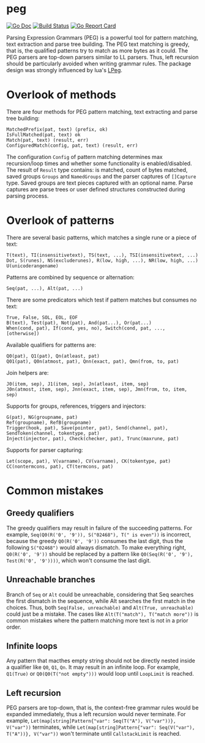 # peg

[![Go Doc](https://godoc.org/github.com/hucsmn/peg?status.png)](https://godoc.org/github.com/hucsmn/peg)
[![Build Status](https://travis-ci.org/hucsmn/peg.svg?branch=master)](https://travis-ci.org/hucsmn/peg)
[![Go Report Card](https://goreportcard.com/badge/github.com/hucsmn/peg)](https://goreportcard.com/report/github.com/hucsmn/peg)

Parsing Expression Grammars (PEG) is a powerful tool for pattern matching,
text extraction and parse tree building. The PEG text matching is greedy,
that is, the qualified patterns try to match as more bytes as it could.
The PEG parsers are top-down parsers similar to LL parsers. Thus, left
recursion should be particularly avoided when writing grammar rules. The
package design was strongly influenced by lua's [LPeg](http://www.inf.puc-rio.br/~roberto/lpeg/).


# Overlook of methods

There are four methods for PEG pattern matching, text extracting and
parse tree building:

```
MatchedPrefix(pat, text) (prefix, ok)
IsFullMatched(pat, text) ok
Match(pat, text) (result, err)
ConfiguredMatch(config, pat, text) (result, err)
```

The configuration `Config` of pattern matching determines max recursion/loop
times and whether some functionality is enabled/disabled.
The result of `Result` type contains: is matched, count of bytes matched,
saved groups `Groups` and `NamedGroups` and the parser captures of
`[]Capture` type.
Saved groups are text pieces captured with an optional name.
Parse captures are parse trees or user defined structures constructed during
parsing process.

# Overlook of patterns
There are several basic patterns, which matches a single rune or a piece of text:
```
T(text), TI(insensitivetext), TS(text, ...), TSI(insensitivetext, ...)
Dot, S(runes), NS(excluderunes), R(low, high, ...), NR(low, high, ...)
U(unicoderangename)
```
Patterns are combined by sequence or alternation:
```
Seq(pat, ...), Alt(pat, ...)
```
There are some predicators which test if pattern matches but consumes no text:
```
True, False, SOL, EOL, EOF
B(text), Test(pat), Not(pat), And(pat...), Or(pat...)
When(cond, pat), If(cond, yes, no), Switch(cond, pat, ..., [otherwise])
```
Available qualifiers for patterns are:
```
Q0(pat), Q1(pat), Qn(atleast, pat)
Q01(pat), Q0n(atmost, pat), Qnn(exact, pat), Qmn(from, to, pat)
```
Join helpers are:
```
J0(item, sep), J1(item, sep), Jn(atleast, item, sep)
J0n(atmost, item, sep), Jnn(exact, item, sep), Jmn(from, to, item, sep)
```
Supports for groups, references, triggers and injectors:
```
G(pat), NG(groupname, pat)
Ref(groupname), RefB(groupname)
Trigger(hook, pat), Save(pointer, pat), Send(channel, pat), SendToken(channel, tokentype, pat)
Inject(injector, pat), Check(checker, pat), Trunc(maxrune, pat)
```
Supports for parser capturing:
```
Let(scope, pat), V(varname), CV(varname), CK(tokentype, pat)
CC(nontermcons, pat), CT(termcons, pat)
```
# Common mistakes

## Greedy qualifiers

The greedy qualifiers may result in failure of the succeeding patterns.
For example, `Seq(Q0(R('0', '9')), S("02468"), T(" is even"))` is incorrect,
because the greedy `Q0(R('0', '9'))` consumes the last digit, thus the
following `S("02468")` would always dismatch. To make everything right,
`Q0(R('0', '9'))` should be replaced by a pattern like
`Q0(Seq(R('0', '9'), Test(R('0', '9'))))`, which won't consume the last digit.

## Unreachable branches

Branch of `Seq` or `Alt` could be unreachable, considering that Seq searches the
first dismatch in the sequence, while Alt searches the first match in the
choices. Thus, both `Seq(False, unreachable)` and `Alt(True, unreachable)` could
just be a mistake. The cases like `Alt(T("match"), T("match more"))` is common
mistakes where the pattern matching more text is not in a prior order.

## Infinite loops

Any pattern that macthes empty string should not be directly nested inside
a qualifier like `Q0`, `Q1`, `Qn`. It may result in an infinite loop. For example,
`Q1(True)` or `Q0(Q0(T("not empty")))` would loop until `LoopLimit` is reached.

## Left recursion

PEG parsers are top-down, that is, the context-free grammar rules would be
expanded immediately, thus a left recursion would never terminate.
For example, `Let(map[string]Pattern{"var": Seq(T("A"), V("var"))}, V("var"))`
terminates, while
`Let(map[string]Pattern{"var": Seq(V("var"), T("A"))}, V("var"))` won't
terminate until `CallstackLimit` is reached.